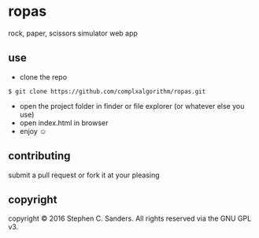 # ropas
rock, paper, scissors simulator web app

## use
* clone the repo
```
$ git clone https://github.com/complxalgorithm/ropas.git
```
* open the project folder in finder or file explorer (or whatever else you use)
* open index.html in browser
* enjoy ☺

## contributing
submit a pull request or fork it at your pleasing

## copyright
copyright &copy; 2016 Stephen C. Sanders. All rights reserved via the GNU GPL v3.

